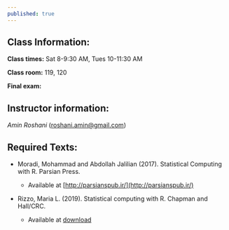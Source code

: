 ```yaml
---
published: true
---
```


## Class Information:

**Class times:** Sat 8-9:30 AM, Tues 10-11:30 AM

**Class room:** 119, 120

**Final exam:**

## Instructor information:

_Amin Roshani_ (roshani.amin@gmail.com)

## Required Texts:

* Moradi, Mohammad and Abdollah Jalilian (2017). Statistical Computing with R. Parsian Press.
  + Available at [http://parsianspub.ir/](http://parsianspub.ir/)

* Rizzo, Maria L. (2019). Statistical computing with R. Chapman and Hall/CRC.
  + Available at [download](../files/Rizzo-SC-ed2.pdf)
